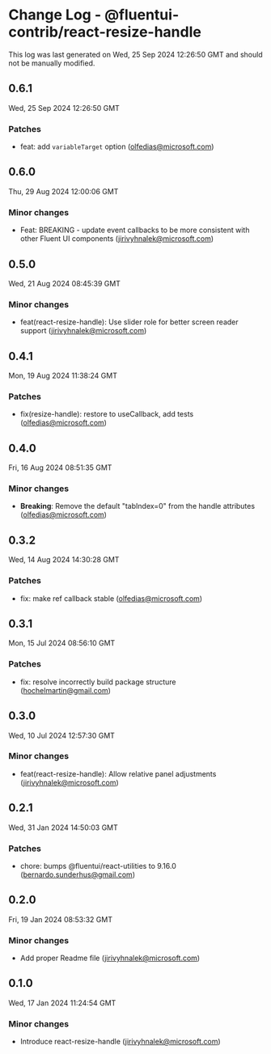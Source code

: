 # Change Log - @fluentui-contrib/react-resize-handle

This log was last generated on Wed, 25 Sep 2024 12:26:50 GMT and should not be manually modified.

<!-- Start content -->

## 0.6.1

Wed, 25 Sep 2024 12:26:50 GMT

### Patches

- feat: add `variableTarget` option (olfedias@microsoft.com)

## 0.6.0

Thu, 29 Aug 2024 12:00:06 GMT

### Minor changes

- Feat: BREAKING - update event callbacks to be more consistent with other Fluent UI components (jirivyhnalek@microsoft.com)

## 0.5.0

Wed, 21 Aug 2024 08:45:39 GMT

### Minor changes

- feat(react-resize-handle): Use slider role for better screen reader support (jirivyhnalek@microsoft.com)

## 0.4.1

Mon, 19 Aug 2024 11:38:24 GMT

### Patches

- fix(resize-handle): restore to useCallback, add tests (olfedias@microsoft.com)

## 0.4.0

Fri, 16 Aug 2024 08:51:35 GMT

### Minor changes

- **Breaking**: Remove the default "tabIndex=0" from the handle attributes (olfedias@microsoft.com)

## 0.3.2

Wed, 14 Aug 2024 14:30:28 GMT

### Patches

- fix: make ref callback stable (olfedias@microsoft.com)

## 0.3.1

Mon, 15 Jul 2024 08:56:10 GMT

### Patches

- fix: resolve incorrectly build package structure (hochelmartin@gmail.com)

## 0.3.0

Wed, 10 Jul 2024 12:57:30 GMT

### Minor changes

- feat(react-resize-handle): Allow relative panel adjustments (jirivyhnalek@microsoft.com)

## 0.2.1

Wed, 31 Jan 2024 14:50:03 GMT

### Patches

- chore: bumps @fluentui/react-utilities to 9.16.0 (bernardo.sunderhus@gmail.com)

## 0.2.0

Fri, 19 Jan 2024 08:53:32 GMT

### Minor changes

- Add proper Readme file (jirivyhnalek@microsoft.com)

## 0.1.0

Wed, 17 Jan 2024 11:24:54 GMT

### Minor changes

- Introduce react-resize-handle (jirivyhnalek@microsoft.com)
